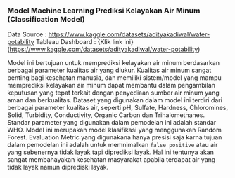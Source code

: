 ### Model Machine Learning Prediksi Kelayakan Air Minum (Classification Model) ###

Data Source : https://www.kaggle.com/datasets/adityakadiwal/water-potability
Tableau Dashboard : {Klik link ini}(https://www.kaggle.com/datasets/adityakadiwal/water-potability)

Model ini bertujuan untuk memprediksi kelayakan air minum berdasarkan berbagai parameter kualitas air yang diukur. Kualitas air minum sangat penting bagi kesehatan manusia, dan memiliki sistem/model yang mampu memprediksi kelayakan air minum dapat membantu dalam pengambilan keputusan yang tepat terkait dengan penyediaan sumber air minum yang aman dan berkualitas. Dataset yang digunakan dalam model ini terdiri dari berbagai parameter kualitas air, seperti pH, Sulfate, Hardness, Chloromines, Solid, Turbidity, Conductivity, Organic Carbon dan Trihalomethanes. Standar parameter yang digunakan dalam pemodelan ini adalah standar WHO.
Model ini merupakan model klasifikasi yang menggunakan Random Forest. Evaluation Metric yang digunakana hanya presisi saja karna tujuan dalam pemodelan ini adalah untuk memnimalkan `false positive` atau air yang sebenernya tidak layak tapi diprediksi layak. Hal ini tentunya akan sangat membahayakan kesehatan masyarakat apabila terdapat air yang tidak layak namun diprediski layak.

